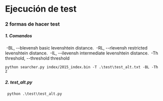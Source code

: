 # Ejecución de test

### 2 formas de hacer test

##### 	1.  Comandos 

​	 -BL, --blevensh       basic levenshtein distance.
​	 -RL, --rlevensh       restricted levenshtein distance.
​	 -IL, --ilevensh       intermediate levenshtein distance.
​	 -Th threshold, --threshold threshold

```shell
python searcher.py index/2015_index.bin -T .\test\test_alt.txt -BL -Th 2
```



##### 	2.  test_alt.py

```shell
 python .\test\test_alt.py            
```

